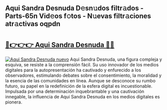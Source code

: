 ## Aqui Sandra Desnuda D𝚎sn𝚞dos filtr𝚊dos - Parts-65n Vid𝚎os f𝚘tos - N𝚞evas filtr𝚊ciones atr𝚊ctivas oqpdn

# <h2><a href="http://mb0jyf5.tromn.icu/?c=Aqui+Sandra+Desnuda">🔗👉👉👉 Aqui Sandra Desnuda 🔗🔗</a></h2>

[![Aqui Sandra Desnuda nuevo](https://i.imgur.com/pEAQMta.gif)](http://mb0jyf5.tromn.icu/?c=Aqui+Sandra+Desnuda)
Aqui Sandra Desnuda, una figura compleja y esquiva, se resiste a la comprensión fácil. Su uso innovador de los medios digitales para la autopresentación ha cautivado y enfurecido a los observadores, estimulando debates sobre el consentimiento, la moralidad y la esencia de las comunidades en línea. Aunque se desconoce su rumbo futuro, su papel en la redefinición de la esfera digital es incuestionable. Impulsada por una determinación inquebrantable y una cautivación innegable, la influencia de Aqui Sandra Desnuda en los medios digitales es pionera.
